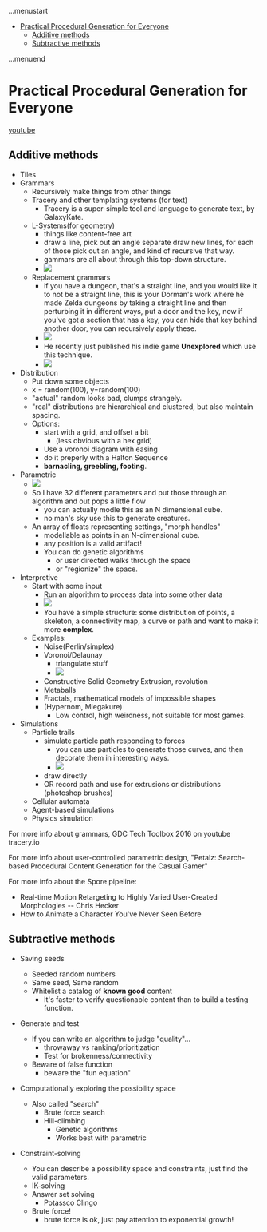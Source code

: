 ...menustart

- [Practical Procedural Generation for Everyone](#eacc3a9a45637984cc50fd76d47aefd1)
    - [Additive methods](#6c23aa7f2a6ef1bc6de8c021be1f269b)
    - [Subtractive methods](#6809d0cbfba4b408a9f32fac2a549d2e)

...menuend


<h2 id="eacc3a9a45637984cc50fd76d47aefd1"></h2>


# Practical Procedural Generation for Everyone

[youtube](https://www.youtube.com/watch?v=WumyfLEa6bU&t=1207s)


<h2 id="6c23aa7f2a6ef1bc6de8c021be1f269b"></h2>


## Additive methods

- Tiles
- Grammars
    - Recursively make things from other things
    - Tracery and other templating systems (for text)
        - Tracery is a super-simple tool and language to generate text, by GalaxyKate.
    - L-Systems(for geometry)
        - things like content-free art
        - draw a line, pick out an angle separate draw new lines, for each of those pick out an angle, and kind of recursive that way.
        - gammars are all about through this top-down structure.
        - ![](../imgs/pcg_1.png)
    - Replacement grammars
        - if you have a dungeon, that's a straight line, and you would like it to not be a straight line, this is your Dorman's work where he made Zelda dungeons by taking a straight line and then perturbing it in different ways, put a door and the key, now if you've got a section that has a key, you can hide that key behind another door, you can recursively apply these.
        - ![](../imgs/pcg_2.png)
        - He recently just published his indie game **Unexplored** which use this technique.
        - ![](../imgs/pcg_3.png)
- Distribution
    - Put down some objects
    - x = random(100), y=random(100)
    - "actual" random looks bad, clumps strangely.
    - "real" distributions are hierarchical and clustered, but also maintain spacing.
    - Options:
        - start with a grid, and offset a bit 
            - (less obvious with a hex grid)
        - Use a voronoi diagram with easing
        - do it preperly with a Halton Sequence
        - **barnacling, greebling, footing**.
- Parametric
    - ![](../imgs/pcg_4.png)
    - So I have 32 different parameters and put those through an algorithm and out pops a little flow
        - you can actually modle this as an N dimensional cube. 
        - no man's sky use this to generate creatures.
    - An array of floats representing settings, "morph handles"
        - modellable as points in an N-dimensional cube.
        - any position is a valid artifact!
        - You can do genetic algorithms 
            - or user directed walks through the space
            - or "regionize" the space.
- Interpretive
    - Start with some input
        - Run an algorithm to process data into some other data
        - ![](../imgs/pcg_5.png)
        - You have a simple structure: some distribution of points, a skeleton, a connectivity map, a curve or path and want to make it more **complex**.
    - Examples:
        - Noise(Perlin/simplex)
        - Voronoi/Delaunay
            - triangulate stuff
            - ![](../imgs/pcg_6.png)
        - Constructive Solid Geometry Extrusion, revolution
        - Metaballs
        - Fractals, mathematical models of impossible shapes
        - (Hypernom, Miegakure)
            - Low control, high weirdness, not suitable for most games.
- Simulations
    - Particle trails
        - simulate particle path responding to forces
            - you can use particles to generate those curves, and then decorate them in interesting ways.
            - ![](../imgs/pcg_7.png)
        - draw directly
        - OR record path and use for extrusions or distributions (photoshop brushes)
    - Cellular automata
    - Agent-based simulations
    - Physics simulation


For more info about grammars, GDC Tech Toolbox 2016 on youtube tracery.io

For more info about user-controlled parametric design, "Petalz: Search-based Procedural Content Generation for the Casual Gamer"

For more info about the Spore pipeline: 

- Real-time Motion Retargeting to Highly Varied User-Created Morphologies -- Chris Hecker
- How to Animate a Character You've Never Seen Before

<h2 id="6809d0cbfba4b408a9f32fac2a549d2e"></h2>


## Subtractive methods

- Saving seeds
    - Seeded random numbers
    - Same seed, Same random
    - Whitelist a catalog of **known good** content
        - It's faster to verify questionable content than to build a testing function.
- Generate and test
    - If you can write an algorithm to judge "quality"...
        - throwaway vs ranking/prioritization
        - Test for brokenness/connectivity
    - Beware of false function
        - beware the "fun equation"

- Computationally exploring the possibility space
    - Also called "search"
        - Brute force search
        - Hill-climbing
            - Genetic algorithms
            - Works best with parametric
- Constraint-solving
    - You can describe a possibility space and constraints, just find the valid parameters.
    - IK-solving
    - Answer set solving
        - Potassco Clingo
    - Brute force!
        - brute force is ok, just pay attention to exponential growth!




